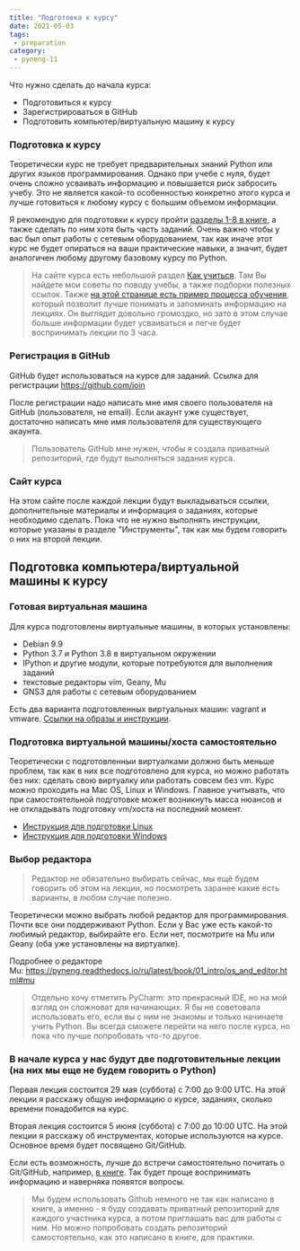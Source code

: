 ```yaml
---
title: "Подготовка к курсу"
date: 2021-05-03
tags:
 - preparation
category:
 - pyneng-11
---
```


Что нужно сделать до начала курса:

* Подготовиться к курсу
* Зарегистрироваться в GitHub
* Подготовить компьютер/виртуальную машину к курсу

### Подготовка к курсу

Теоретически курс не требует предварительных знаний Python или других языков программирования.
Однако при учебе с нуля, будет очень сложно усваивать информацию и повышается риск забросить учебу.
Это не является какой-то особенностью конкретно этого курса и лучше готовиться к любому курсу с большим объемом информации.

Я рекомендую для подготовки к курсу пройти [разделы 1-8 в книге](https://pyneng.readthedocs.io/ru/latest/book/Part_I.html), а также сделать по ним хотя быть часть заданий.
Очень важно чтобы у вас был опыт работы с сетевым оборудованием, так как иначе этот курс не будет опираться на ваши практические навыки,
а значит, будет аналогичен любому другому базовому курсу по Python. 


> На сайте курса есть небольшой раздел [Как учиться](https://pyneng.github.io/docs/learning/).
> Там Вы найдете мои советы по поводу учебы, а также подборки полезных ссылок.
> Также [на этой странице есть пример процесса обучения](https://pyneng.github.io/docs/learning_sequence/), который позволит лучше понимать и запоминать информацию на лекциях.
> Он выглядит довольно громоздко, но зато в этом случае больше информации будет усваиваться и легче будет воспринимать лекции по 3 часа.


### Регистрация в GitHub

GitHub будет использоваться на курсе для заданий. Ссылка для регистрации https://github.com/join

После регистрации надо написать мне имя своего пользователя на GitHub (пользователя, не email). Если акаунт уже существует, достаточно написать мне имя пользователя для существующего акаунта.

> Пользователь GitHub мне нужен, чтобы я создала приватный репозиторий, где будут выполняться задания курса.


### Сайт курса

На этом сайте после каждой лекции будут выкладываться ссылки, дополнительные материалы и информация о заданиях, которые необходимо сделать.
Пока что не нужно выполнять инструкции, которые указаны в разделе "Инструменты", так как мы будем говорить о них на второй лекции.


## Подготовка компьютера/виртуальной машины к курсу

### Готовая виртуальная машина

Для курса подготовлены виртуальные машины, в которых установлены:

* Debian 9.9
* Python 3.7 и Python 3.8 в виртуальном окружении
* IPython и другие модули, которые потребуются для выполнения заданий
* текстовые редакторы vim, Geany, Mu
* GNS3 для работы с сетевым оборудованием

Есть два варианта подготовленных виртуальных машин: vagrant и vmware. [Ссылки на образы и инструкции](https://pyneng.github.io/docs/course-vm/).

### Подготовка виртуальной машины/хоста самостоятельно

Теоретически с подготовленныи виртуалками должно быть меньше проблем, так как в них все подготовлено для курса,
но можно работать без них: сделать свою виртуалку или работать совсем без vm.
Курс можно проходить на Mac OS, Linux и Windows. Главное учитывать, что при самостоятельной подготовке может возникнуть масса нюансов 
и не откладывать подготовку vm/хоста на последний момент.

* [Инструкция для подготовки Linux](/docs/pynenglinux/)
* [Инструкция для подготовки Windows](/docs/pynengwindows/)


### Выбор редактора

> Редактор не обязательно выбирать сейчас, мы ещё будем говорить об этом на лекции, но посмотреть заранее какие есть варианты, в любом случае полезно.

Теоретически можно выбрать любой редактор для программирования. Почти все они
поддерживают Python. Если у Вас уже есть какой-то любимый редактор, выбирайте его.
Если нет, посмотрите на Mu или Geany (оба уже установлены на виртуалке).

Подробнее о редакторе Mu: https://pyneng.readthedocs.io/ru/latest/book/01_intro/os_and_editor.html#mu

> Отдельно хочу отметить PyCharm: это прекрасный IDE, но на мой взгляд он
> сложноват для начинающих. Я бы не советовала использовать его, если вы с
> ним не знакомы и только начинаете учить Python. Вы всегда сможете перейти
> на него после курса, но пока что лучше попробовать что-то другое.


### В начале курса у нас будут две подготовительные лекции (на них мы еще не будем говорить о Python)

Первая лекция состоится 29 мая (суббота) с 7:00 до 9:00 UTC.
На этой лекции я расскажу общую информацию о курсе, заданиях, сколько времени понадобится на курс.

Вторая лекция состоится 5 июня (суббота) с 7:00 до 10:00 UTC.
На этой лекции я расскажу об инструментах, которые используются на курсе. Основное время будет посвящено  Git/GitHub.

Если есть возможность, лучше до встречи самостоятельно почитать о Git/GitHub, например, [в книге](https://pyneng.readthedocs.io/ru/latest/book/02_git_github/index.html). Так будет проще воспринимать информацию и наверняка появятся вопросы.

> Мы будем использовать Github немного не так как написано в книге, а именно - я буду создавать приватный репозиторий для каждого участника курса, а потом приглашать вас для работы с ним. Но можно попробовать создать репозиторий самостоятельно, как это написано в книге, для практики.


